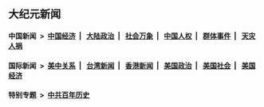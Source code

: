 ## 大纪元新闻

#### 中国新闻 &nbsp;>&nbsp; [中国经济](indexes/ncid283/README.md?08241645) &nbsp;| &nbsp; [大陆政治](indexes/ncid277/README.md?08241645) &nbsp;| &nbsp; [社会万象](indexes/ncid282/README.md?08241645) &nbsp;| &nbsp; [中国人权](indexes/ncid278/README.md?08241645) &nbsp;| &nbsp; [群体事件](indexes/ncid279/README.md?08241645) &nbsp;| &nbsp; [天灾人祸](indexes/ncid280/README.md?08241645)

#### 国际新闻 &nbsp;>&nbsp; [美中关系](indexes/nf1412576/README.md?08241645) &nbsp;| &nbsp; [台湾新闻](indexes/ncid1349361/README.md?08241645) &nbsp;| &nbsp; [香港新闻](indexes/ncid1349362/README.md?08241645) &nbsp;| &nbsp; [美国政治](indexes/ncid1078159/README.md?08241645) &nbsp;| &nbsp; [美国社会](indexes/ncid1078160/README.md?08241645) &nbsp;| &nbsp; [美国经济](indexes/ncid1078158/README.md?08241645)

#### 特别专题 &nbsp;>&nbsp; [中共百年历史](https://github.com/easy2view/epoch-special/blob/master/README.md?08241645)  
